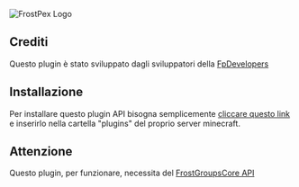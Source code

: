 ![FrostPex Logo](https://i.imgur.com/85Biy2b.png)

## Crediti
Questo plugin è stato sviluppato dagli sviluppatori della [FpDevelopers](https://github.com/FpDevelop)

## Installazione
Per installare questo plugin API bisogna semplicemente [cliccare questo link](https://github.com/FrostNetwork/FrostPex/releases) e inserirlo nella cartella "plugins" del proprio server minecraft.

## Attenzione
Questo plugin, per funzionare, necessita del [FrostGroupsCore API](https://github.com/FrostNetwork/FrostGroupsCore)
